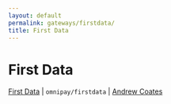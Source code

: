 ```yaml
---
layout: default
permalink: gateways/firstdata/
title: First Data
---
```


First Data
==========

[First Data](https://github.com/thephpleague/omnipay-firstdata) | `omnipay/firstdata` | [Andrew Coates](https://github.com/coatesap)